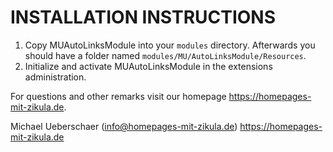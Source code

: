 # INSTALLATION INSTRUCTIONS

1. Copy MUAutoLinksModule into your `modules` directory. Afterwards you should have a folder named `modules/MU/AutoLinksModule/Resources`.
2. Initialize and activate MUAutoLinksModule in the extensions administration.

For questions and other remarks visit our homepage https://homepages-mit-zikula.de.

Michael Ueberschaer (info@homepages-mit-zikula.de)
https://homepages-mit-zikula.de
